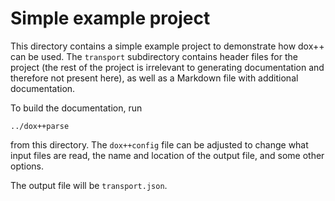 # Simple example project

This directory contains a simple example project to demonstrate how dox++
can be used. The `transport` subdirectory contains header files for the
project (the rest of the project is irrelevant to generating documentation
and therefore not present here), as well as a Markdown file with additional
documentation.

To build the documentation, run

    ../dox++parse

from this directory. The `dox++config` file can be adjusted to change what
input files are read, the name and location of the output file, and some
other options.

The output file will be `transport.json`.
